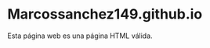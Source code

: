 # Marcossanchez149.github.io
<!DOCTYPE html>
<html lang="es">
<head>
  <meta charset="utf-8">
  <title>HTML</title>
  <meta name="viewport" content="width=device-width, initial-scale=1.0">
  <link rel="stylesheet" href="estilo.css">
</head>
 
<body>
  <p>Esta página web es una página HTML válida.</p>
</body>
</html>
